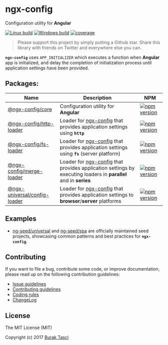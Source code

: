 # ngx-config
Configuration utility for **Angular**

[![Linux build](https://travis-ci.org/fulls1z3/ngx-config.svg?branch=master)](https://travis-ci.org/fulls1z3/ngx-config)
[![Windows build](https://ci.appveyor.com/api/projects/status/github/fulls1z3/ngx-config?branch=master&svg=true)](https://ci.appveyor.com/project/fulls1z3/ngx-config)
[![coverage](https://codecov.io/github/fulls1z3/ngx-config/coverage.svg?branch=master)](https://codecov.io/gh/fulls1z3/ngx-config)

> Please support this project by simply putting a Github star. Share this library with friends on Twitter and everywhere else you can.

**`ngx-config`** uses `APP_INITIALIZER` which executes a function when **Angular** app is initialized, and delay the completion
of initialization process until application settings have been provided.

## Packages:
Name | Description | NPM
--- | --- | ---
[@ngx-config/core](https://github.com/fulls1z3/ngx-config/tree/master/packages/@ngx-config/core) | Configuration utility for **Angular** | [![npm version](https://badge.fury.io/js/%40ngx-config%2Fcore.svg)](https://www.npmjs.com/package/@ngx-config/core)
[@ngx-config/http-loader](https://github.com/fulls1z3/ngx-config/tree/master/packages/@ngx-config/http-loader) | Loader for [ngx-config] that provides application settings using **`http`** | [![npm version](https://badge.fury.io/js/%40ngx-config%2Fhttp-loader.svg)](https://www.npmjs.com/package/@ngx-config/http-loader)
[@ngx-config/fs-loader](https://github.com/fulls1z3/ngx-config/tree/master/packages/@ngx-config/fs-loader) | Loader for [ngx-config] that provides application settings using **`fs`** (server platform) | [![npm version](https://badge.fury.io/js/%40ngx-config%2Ffs-loader.svg)](https://www.npmjs.com/package/@ngx-config/fs-loader)
[@ngx-config/merge-loader](https://github.com/fulls1z3/ngx-config/tree/master/packages/@ngx-config/merge-loader) | Loader for [ngx-config] that provides application settings by executing loaders in **parallel** and in **series** | [![npm version](https://badge.fury.io/js/%40ngx-config%2Fmerge-loader.svg)](https://www.npmjs.com/package/@ngx-config/merge-loader)
[@ngx-universal/config-loader](https://github.com/fulls1z3/ngx-config/tree/master/packages/@ngx-universal/config-loader) | Loader for [ngx-config] that provides application settings to **browser**/**server** platforms | [![npm version](https://badge.fury.io/js/%40ngx-universal%2Fconfig-loader.svg)](https://www.npmjs.com/package/@ngx-universal/config-loader)

## Examples
- [ng-seed/universal] and [ng-seed/spa] are officially maintained seed projects, showcasing common patterns and best practices for **`ngx-config`**.

## Contributing
If you want to file a bug, contribute some code, or improve documentation, please read up on the following contribution guidelines:
- [Issue guidelines](.github/CONTRIBUTING.md#submit)
- [Contributing guidelines](.github/CONTRIBUTING.md)
- [Coding rules](.github/CODING.md)
- [ChangeLog](CHANGELOG.md)

## License
The MIT License (MIT)

Copyright (c) 2017 [Burak Tasci]

[ngx-config]: https://github.com/fulls1z3/ngx-config
[ng-seed/universal]: https://github.com/ng-seed/universal
[ng-seed/spa]: https://github.com/ng-seed/spa
[Burak Tasci]: https://github.com/fulls1z3
